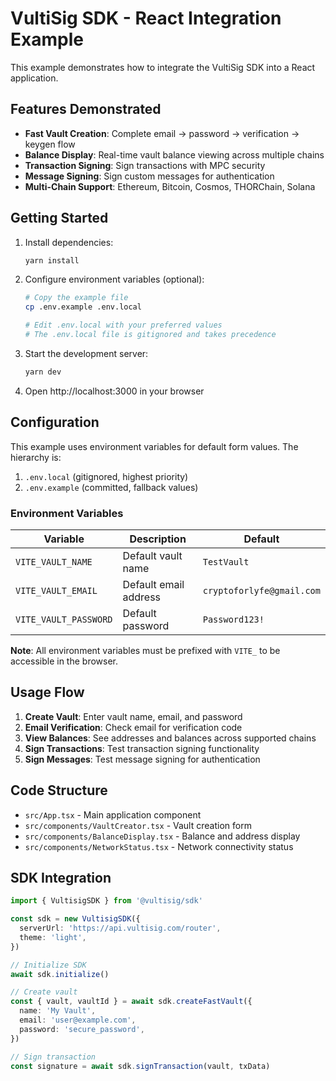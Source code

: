 # VultiSig SDK - React Integration Example

This example demonstrates how to integrate the VultiSig SDK into a React application.

## Features Demonstrated

- **Fast Vault Creation**: Complete email → password → verification → keygen flow
- **Balance Display**: Real-time vault balance viewing across multiple chains
- **Transaction Signing**: Sign transactions with MPC security
- **Message Signing**: Sign custom messages for authentication
- **Multi-Chain Support**: Ethereum, Bitcoin, Cosmos, THORChain, Solana

## Getting Started

1. Install dependencies:

   ```bash
   yarn install
   ```

2. Configure environment variables (optional):

   ```bash
   # Copy the example file
   cp .env.example .env.local

   # Edit .env.local with your preferred values
   # The .env.local file is gitignored and takes precedence
   ```

3. Start the development server:

   ```bash
   yarn dev
   ```

4. Open http://localhost:3000 in your browser

## Configuration

This example uses environment variables for default form values. The hierarchy is:

1. `.env.local` (gitignored, highest priority)
2. `.env.example` (committed, fallback values)

### Environment Variables

| Variable              | Description           | Default                   |
| --------------------- | --------------------- | ------------------------- |
| `VITE_VAULT_NAME`     | Default vault name    | `TestVault`               |
| `VITE_VAULT_EMAIL`    | Default email address | `cryptoforlyfe@gmail.com` |
| `VITE_VAULT_PASSWORD` | Default password      | `Password123!`            |

**Note**: All environment variables must be prefixed with `VITE_` to be accessible in the browser.

## Usage Flow

1. **Create Vault**: Enter vault name, email, and password
2. **Email Verification**: Check email for verification code
3. **View Balances**: See addresses and balances across supported chains
4. **Sign Transactions**: Test transaction signing functionality
5. **Sign Messages**: Test message signing for authentication

## Code Structure

- `src/App.tsx` - Main application component
- `src/components/VaultCreator.tsx` - Vault creation form
- `src/components/BalanceDisplay.tsx` - Balance and address display
- `src/components/NetworkStatus.tsx` - Network connectivity status

## SDK Integration

```typescript
import { VultisigSDK } from '@vultisig/sdk'

const sdk = new VultisigSDK({
  serverUrl: 'https://api.vultisig.com/router',
  theme: 'light',
})

// Initialize SDK
await sdk.initialize()

// Create vault
const { vault, vaultId } = await sdk.createFastVault({
  name: 'My Vault',
  email: 'user@example.com',
  password: 'secure_password',
})

// Sign transaction
const signature = await sdk.signTransaction(vault, txData)
```
